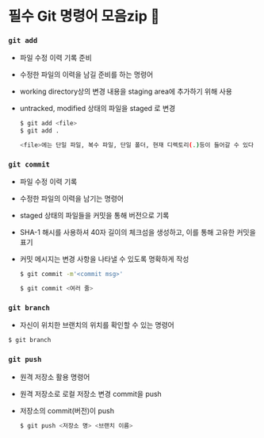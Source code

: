 # 필수 Git 명령어 모음zip 👾

### `git add` 
- 파일 수정 이력 기록 준비
- 수정한 파일의 이력을 남길 준비를 하는 명령어
- working directory상의 변경 내용을 staging area에 추가하기 위해 사용
- untracked, modified 상태의 파일을 staged 로 변경

  ```bash
  $ git add <file>
  $ git add .
  
  <file>에는 단일 파일, 복수 파일, 단일 폴더, 현재 디렉토리(.)등이 들어갈 수 있다
  ```

### `git commit`
- 파일 수정 이력 기록 
- 수정한 파일의 이력을 남기는 명령어
- staged 상태의 파일들을 커밋을 통해 버전으로 기록
- SHA-1 해시를 사용하셔 40자 길이의 체크섬을 생성하고, 이를 통해 고유한 커밋을 표기
- 커밋 메시지는 변경 사항을 나타낼 수 있도록 명확하게 작성

  ```bash
  $ git commit -m'<commit msg>'
  
  $ git commit <여러 줄>
  ```

### `git branch` 
- 자신이 위치한 브랜치의 위치를 확인할 수 있는 명령어 

```bash
$ git branch
```


### `git push`

- 원격 저장소 활용 명령어
- 원격 저장소로 로컬 저장소 변경 commit을 push 
- 저장소의 commit(버전)이 push

  ```bash
  $ git push <저장소 명> <브랜치 이름>
  ```


